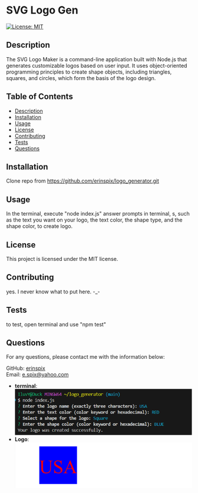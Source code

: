 # SVG Logo Gen 

[![License: MIT](https://img.shields.io/badge/License-MIT-yellow.svg)](https://opensource.org/licenses/MIT)

## Description

The SVG Logo Maker is a command-line application built with Node.js that generates customizable logos based on user input. It uses object-oriented programming principles to create shape objects, including triangles, squares, and circles, which form the basis of the logo design.

## Table of Contents

- [Description](#description)
- [Installation](#installation)
- [Usage](#usage)
- [License](#license)
- [Contributing](#contributing)
- [Tests](#tests)
- [Questions](#questions)

## Installation

Clone repo from https://github.com/erinspix/logo_generator.git

## Usage

In the terminal, execute "node index.js"
answer prompts in  terminal, s, such as the text you want on your logo, the text color, the shape type, and the shape color, to create logo.
## License

This project is licensed under the MIT license.

## Contributing
yes.
I never know what to put here.
-_-


## Tests

to test, open terminal and use "npm test"

## Questions

For any questions, please contact me with the information below:

GitHub: [erinspix](https://github.com/erinspix)  
Email: e.spix@yahoo.com


- **terminal**: ![Terminal Interaction](./images/SVG-logo-terminal.png)
- **Logo**: ![End Result Logo](./images/svg-logo.png)

